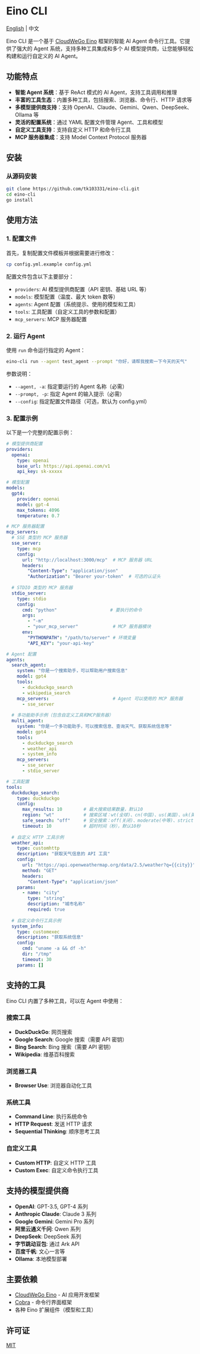 # Eino CLI

[English](README.md) | 中文

Eino CLI 是一个基于 [CloudWeGo Eino](https://github.com/cloudwego/eino) 框架的智能 AI Agent 命令行工具。它提供了强大的 Agent 系统，支持多种工具集成和多个 AI 模型提供商，让您能够轻松构建和运行自定义的 AI Agent。

## 功能特点

- **智能 Agent 系统**：基于 ReAct 模式的 AI Agent，支持工具调用和推理
- **丰富的工具生态**：内置多种工具，包括搜索、浏览器、命令行、HTTP 请求等
- **多模型提供商支持**：支持 OpenAI、Claude、Gemini、Qwen、DeepSeek、Ollama 等
- **灵活的配置系统**：通过 YAML 配置文件管理 Agent、工具和模型
- **自定义工具支持**：支持自定义 HTTP 和命令行工具
- **MCP 服务器集成**：支持 Model Context Protocol 服务器

## 安装

### 从源码安装

```bash
git clone https://github.com/tk103331/eino-cli.git
cd eino-cli
go install
```

## 使用方法

### 1. 配置文件

首先，复制配置文件模板并根据需要进行修改：

```bash
cp config.yml.example config.yml
```

配置文件包含以下主要部分：
- `providers`: AI 模型提供商配置（API 密钥、基础 URL 等）
- `models`: 模型配置（温度、最大 token 数等）
- `agents`: Agent 配置（系统提示、使用的模型和工具）
- `tools`: 工具配置（自定义工具的参数和配置）
- `mcp_servers`: MCP 服务器配置

### 2. 运行 Agent

使用 `run` 命令运行指定的 Agent：

```bash
eino-cli run --agent test_agent --prompt "你好，请帮我搜索一下今天的天气"
```

参数说明：
- `--agent, -a`: 指定要运行的 Agent 名称（必需）
- `--prompt, -p`: 指定 Agent 的输入提示（必需）
- `--config`: 指定配置文件路径（可选，默认为 config.yml）

### 3. 配置示例

以下是一个完整的配置示例：

```yaml
# 模型提供商配置
providers:
  openai:
    type: openai
    base_url: https://api.openai.com/v1
    api_key: sk-xxxxx

# 模型配置
models:
  gpt4:
    provider: openai
    model: gpt-4
    max_tokens: 4096
    temperature: 0.7

# MCP 服务器配置
mcp_servers:
  # SSE 类型的 MCP 服务器
  sse_server:
    type: mcp
    config:
      url: "http://localhost:3000/mcp"  # MCP 服务器 URL
      headers:
        "Content-Type": "application/json"
        "Authorization": "Bearer your-token"  # 可选的认证头
  
  # STDIO 类型的 MCP 服务器
  stdio_server:
    type: stdio
    config:
      cmd: "python"                    # 要执行的命令
      args:
        - "-m"
        - "your_mcp_server"             # MCP 服务器模块
      env:
        "PYTHONPATH": "/path/to/server" # 环境变量
        "API_KEY": "your-api-key"

# Agent 配置
agents:
  search_agent:
    system: "你是一个搜索助手，可以帮助用户搜索信息"
    model: gpt4
    tools:
      - duckduckgo_search
      - wikipedia_search
    mcp_servers:                        # Agent 可以使用的 MCP 服务器
      - sse_server
  
  # 多功能助手示例（包含自定义工具和MCP服务器）
  multi_agent:
    system: "你是一个多功能助手，可以搜索信息、查询天气、获取系统信息等"
    model: gpt4
    tools:
      - duckduckgo_search
      - weather_api
      - system_info
    mcp_servers:
      - sse_server
      - stdio_server

# 工具配置
tools:
  duckduckgo_search:
    type: duckduckgo
    config:
      max_results: 10        # 最大搜索结果数量，默认10
      region: "wt"           # 搜索区域：wt(全球)、cn(中国)、us(美国)、uk(英国)
      safe_search: "off"     # 安全搜索：off(关闭)、moderate(中等)、strict(严格)
      timeout: 10            # 超时时间（秒），默认10秒
  
  # 自定义 HTTP 工具示例
  weather_api:
    type: customhttp
    description: "获取天气信息的 API 工具"
    config:
      url: "https://api.openweathermap.org/data/2.5/weather?q={{city}}"
      method: "GET"
      headers:
        "Content-Type": "application/json"
    params:
      - name: "city"
        type: "string"
        description: "城市名称"
        required: true
  
  # 自定义命令行工具示例
  system_info:
    type: customexec
    description: "获取系统信息"
    config:
      cmd: "uname -a && df -h"
      dir: "/tmp"
      timeout: 30
    params: []
```

## 支持的工具

Eino CLI 内置了多种工具，可以在 Agent 中使用：

### 搜索工具
- **DuckDuckGo**: 网页搜索
- **Google Search**: Google 搜索（需要 API 密钥）
- **Bing Search**: Bing 搜索（需要 API 密钥）
- **Wikipedia**: 维基百科搜索

### 浏览器工具
- **Browser Use**: 浏览器自动化工具

### 系统工具
- **Command Line**: 执行系统命令
- **HTTP Request**: 发送 HTTP 请求
- **Sequential Thinking**: 顺序思考工具

### 自定义工具
- **Custom HTTP**: 自定义 HTTP 工具
- **Custom Exec**: 自定义命令执行工具

## 支持的模型提供商

- **OpenAI**: GPT-3.5, GPT-4 系列
- **Anthropic Claude**: Claude 3 系列
- **Google Gemini**: Gemini Pro 系列
- **阿里云通义千问**: Qwen 系列
- **DeepSeek**: DeepSeek 系列
- **字节跳动豆包**: 通过 Ark API
- **百度千帆**: 文心一言等
- **Ollama**: 本地模型部署

## 主要依赖

- [CloudWeGo Eino](https://github.com/cloudwego/eino) - AI 应用开发框架
- [Cobra](https://github.com/spf13/cobra) - 命令行界面框架
- 各种 Eino 扩展组件（模型和工具）

## 许可证

[MIT](LICENSE)